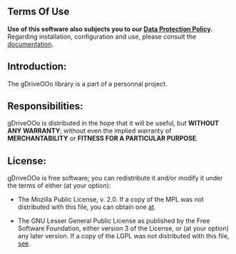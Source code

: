 ## Terms Of Use

**Use of this software also subjects you to our **[**Data Protection Policy**](https://prrvchr.github.io/gDriveOOo/gDriveOOo/registration/PrivacyPolicy_en)**.**
Regarding installation, configuration and use, please consult the [documentation](https://prrvchr.github.io/gDriveOOo).

## Introduction:

The gDriveOOo library is a part of a personnal project.

## Responsibilities:

gDriveOOo is distributed in the hope that it will be useful, but **WITHOUT ANY WARRANTY**; without even the implied warranty of **MERCHANTABILITY** or **FITNESS FOR A PARTICULAR PURPOSE**.

## License:

gDriveOOo is free software; you can redistribute it and/or modify it under the terms of either (at your option):

- The Mozilla Public License, v. 2.0. If a copy of the MPL was not distributed with this file, you can obtain one [at](http://mozilla.org/MPL/2.0/).

- The GNU Lesser General Public License as published by the Free Software Foundation, either version 3 of the License, or (at your option) any later version. If a copy of the LGPL was not distributed with this file, [see](http://www.gnu.org/licenses/).
